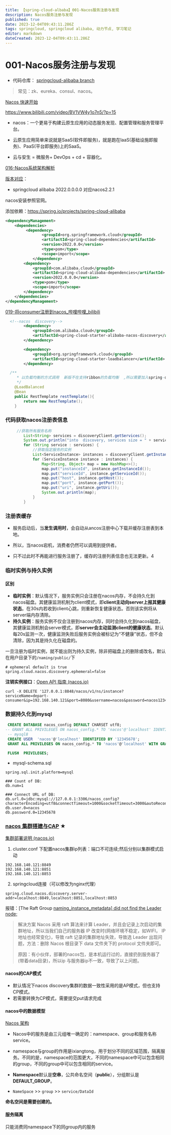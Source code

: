```yaml
---
title: 【spring-cloud-albaba】001-Nacos服务注册与发现
description: Nacos服务注册与发现
published: true
date: 2023-12-04T09:43:11.286Z
tags: springcloud, springcloud alibaba, 动力节点, 学习笔记
editor: markdown
dateCreated: 2023-12-04T09:43:11.286Z
---
```


# 001-Nacos服务注册与发现
- 代码仓库： [springcloud-alibaba branch](https://gitee.com/xuqiudong/code-learning/tree/springcloud-alibaba/)

> 常见：zk、eureka、consul、nacos。

[Nacos 快速开始](https://nacos.io/zh-cn/docs/quick-start.html)

https://www.bilibili.com/video/BV1VW4y1o7n5/?p=15



- nacos：一个更易于构建云原生应用的动态服务发现、配置管理和服务管理平台。

- 云原生应用简单来说就是SaaS(软件即服务)，就是跑在laaS(基础设施即服务)、PaaS(平台即服务)上的SaaS。
- 云与安生 = 微服务+ DevOps + cd + 容器化。

[016-Nacos系统架构解析](https://www.bilibili.com/video/BV1VW4y1o7n5/?p=16&spm_id_from=pageDriver&vd_source=80427d8d349fbb75d43d4f5000a0c454) 



[版本对应](https://github.com/alibaba/spring-cloud-alibaba/wiki/%E7%89%88%E6%9C%AC%E8%AF%B4%E6%98%8E)：

- springcloud alibaba 2022.0.0.0.0  对应nacos2.2.1

nacos安装参照官网。



添加依赖：https://spring.io/projects/spring-cloud-alibaba

```xml
<dependencyManagement>
    <dependencies>
         <dependency>
                <groupId>org.springframework.cloud</groupId>
                <artifactId>spring-cloud-dependencies</artifactId>
                <version>2022.0.0</version>
                <type>pom</type>
                <scope>import</scope>
            </dependency>
        <dependency>
            <groupId>com.alibaba.cloud</groupId>
            <artifactId>spring-cloud-alibaba-dependencies</artifactId>
            <version>2022.0.0.0</version>
            <type>pom</type>
            <scope>import</scope>
        </dependency>
    </dependencies>
</dependencyManagement>
```

 [019-将consumer注册到nacos_哔哩哔哩_bilibili](https://www.bilibili.com/video/BV1VW4y1o7n5/?p=19&spm_id_from=pageDriver&vd_source=80427d8d349fbb75d43d4f5000a0c454)

```xml
  <!--nacos  discovery-->
        <dependency>
            <groupId>com.alibaba.cloud</groupId>
            <artifactId>spring-cloud-starter-alibaba-nacos-discovery</artifactId>
        </dependency>

        <dependency>
            <groupId>org.springframework.cloud</groupId>
            <artifactId>spring-cloud-starter-loadbalancer</artifactId>
        </dependency>
```



```java
  /**
     * 以负载均衡的方式调用  新版不在支持ribbon的负载均衡  ,所以需要加入spring-cloud-starter-loadbalancer 依赖
     */
    @LoadBalanced
    @Bean
    public RestTemplate restTemplate(){
        return new RestTemplate();
    }
```

### 代码获取nacos注册表信息

```java
     //获取所有服务名称
        List<String> services = discoveryClient.getServices();
        System.out.println("into  discovery, services size = " + services.size() + "" );
        for (String service : services) {
            //获取指定服务的实例
            List<ServiceInstance> instances = discoveryClient.getInstances(service);
            for (ServiceInstance instance : instances) {
                Map<String, Object> map = new HashMap<>();
                map.put("instanceId", instance.getInstanceId());
                map.put("serviceId", instance.getServiceId());
                map.put("host", instance.getHost());
                map.put("port", instance.getPort());
                map.put("uri", instance.getUri());
                System.out.println(map);
            }
        }
```



### 注册表缓存

- 服务启动后，当**发生调用时**，会自动从ancos注册中心下载并缓存注册表到本地。

- 所以，当nacos宕机，消费者仍然可以调用到提供者。
- 只不过此时不再能进行服务注册了，缓存的注册列表信息也无法更新。4

### 临时实例与持久实例

#### 区别

- **临时实例**：默认情况下，服务实例只会注册在nacos内存，不会持久化到nacos磁盘。其健康监测机制为client模式，即**client主动向server上报其健康状态**。在30s内若收到client心跳，则重新恢复健康状态。否则该实例将从server端内存清除。
- **持久实例**：服务实例不仅会注册到nacos内存，同时会持久化到nacos磁盘，其健康监测机制会server模式，即**server会主动监测client的健康状态**。默认每20s监测一次，健康监测失败后服务实例会被标记为“不健康”状态，但不会清除，因为其是持久化在磁盘的。

一旦注册为临时实例，就不能出则为持久实例，除非把磁盘上的删除或改名，默认在用户目录下的`/naming/public/`下

```properties
# ephemeral default is true 
spring.cloud.nacos.discovery.ephemeral=false
```



**注销实例接口**：[Open API 指南 (nacos.io)](https://nacos.io/zh-cn/docs/open-api.html)

```
curl -X DELETE '127.0.0.1:8848/nacos/v1/ns/instance?serviceName=depart-consumer&ip=192.168.140.121&port=8080&username=nacos&password=nacos12345678'
```



### 数据持久化到mysql

```sql
 CREATE DATABASE nacos_config DEFAULT CHARSET utf8;
-- GRANT ALL PRIVILEGES ON nacos_config.* TO 'nacos'@'localhost' IDENTIFIED BY '12345678';
 -- mysql8
 CREATE USER  'nacos'@'localhost' IDENTIFIED BY '12345678';
 GRANT ALL PRIVILEGES ON nacos_config.* TO 'nacos'@'localhost' WITH GRANT OPTION;

 FLUSH  PRIVILEGES;

```

- mysql-schema.sql

```properties
spring.sql.init.platform=mysql

### Count of DB:
db.num=1

### Connect URL of DB:
db.url.0=jdbc:mysql://127.0.0.1:3306/nacos_config?characterEncoding=utf8&connectTimeout=1000&socketTimeout=3000&autoReconnect=true&useUnicode=true&useSSL=false&serverTimezone=UTC
db.user.0=nacos
db.password.0=12345678
```



### [nacos 集群搭建与CAP](https://www.bilibili.com/video/BV1VW4y1o7n5/?p=25) ★

[集群部署说明 (nacos.io)](https://nacos.io/zh-cn/docs/cluster-mode-quick-start.html)

1. cluster.conf 下配置nacos集群ip列表：端口不可连续;然后分别以集群模式启动

```
192.168.140.121:8849
192.168.140.121:8851
192.168.140.121:8853
```

2. springcloud连接（可以修改为nginx代理）

`spring.cloud.nacos.discovery.server-addr=localhost:8849,localhost:8851,localhost:8853`



报错：[The Raft Group [naming_instance_metadata\] did not find the Leader node;](https://www.cnblogs.com/whl-jx911/p/16736625.html)

> 解决方案
> Nacos 采用 raft 算法来计算 Leader，并且会记录上次启动的集群地址，所以当我们自己的服务器 IP 改变时(网络环境不稳定，如WIFI， IP 地址也经常变化)，导致 raft 记录的集群地址失效，导致选 Leader 出现问题，方法：删除 Nacos 根目录下 data 文件夹下的 protocol 文件夹即可。
>
> 原因：有小伙伴，部署的nacos包，是本机运行过的，直接扔到服务器了(带着data目录)，所以ip 与服务器ip不一致，导致了以上问题。



#### nacos的CAP模式

- 默认情况下nacos discovery集群的数据一致性采用的是AP模式，但也支持CP模式。
- 若需要转换为CP模式，需要提交put请求完成



#### nacos中的数据模型

[Nacos 架构](https://nacos.io/zh-cn/docs/architecture.html)

- Nacos中的服务是由三元组唯一确定的：namespace、group和服务名称service。
- namespace与group的作用是ixiangtong，用于划分不同的区域范围，隔离服务。不同的是，namespace的范围更大，不同的namespace中可以包含相同的group，不同的group中可以包含相同的service。

- **Namespace**默认是**空串**，公共命名空间（**public**），分组默认是 **DEFAULT_GROUP**。

- `NameSpace`   >>  `group` >> `service/DataId`

**命名空间是需要创建的。**



#### 服务隔离

只能消费同namespace下的同group内的服务

 